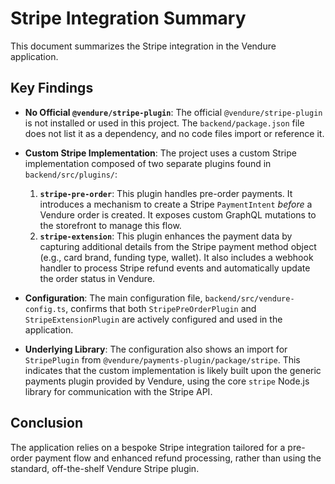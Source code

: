 # Stripe Integration Summary

This document summarizes the Stripe integration in the Vendure application.

## Key Findings

- **No Official `@vendure/stripe-plugin`**: The official `@vendure/stripe-plugin` is not installed or used in this project. The `backend/package.json` file does not list it as a dependency, and no code files import or reference it.

- **Custom Stripe Implementation**: The project uses a custom Stripe implementation composed of two separate plugins found in `backend/src/plugins/`:
    1.  **`stripe-pre-order`**: This plugin handles pre-order payments. It introduces a mechanism to create a Stripe `PaymentIntent` *before* a Vendure order is created. It exposes custom GraphQL mutations to the storefront to manage this flow.
    2.  **`stripe-extension`**: This plugin enhances the payment data by capturing additional details from the Stripe payment method object (e.g., card brand, funding type, wallet). It also includes a webhook handler to process Stripe refund events and automatically update the order status in Vendure.

- **Configuration**: The main configuration file, `backend/src/vendure-config.ts`, confirms that both `StripePreOrderPlugin` and `StripeExtensionPlugin` are actively configured and used in the application.

- **Underlying Library**: The configuration also shows an import for `StripePlugin` from `@vendure/payments-plugin/package/stripe`. This indicates that the custom implementation is likely built upon the generic payments plugin provided by Vendure, using the core `stripe` Node.js library for communication with the Stripe API.

## Conclusion

The application relies on a bespoke Stripe integration tailored for a pre-order payment flow and enhanced refund processing, rather than using the standard, off-the-shelf Vendure Stripe plugin.
